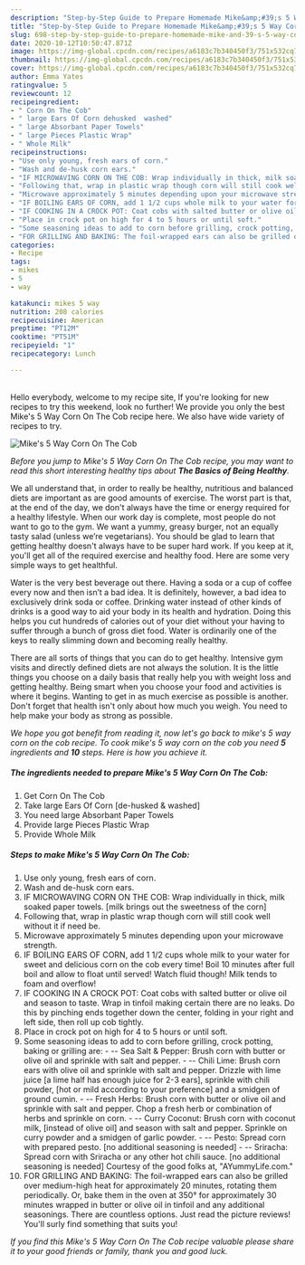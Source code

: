 ```yaml
---
description: "Step-by-Step Guide to Prepare Homemade Mike&amp;#39;s 5 Way Corn On The Cob"
title: "Step-by-Step Guide to Prepare Homemade Mike&amp;#39;s 5 Way Corn On The Cob"
slug: 698-step-by-step-guide-to-prepare-homemade-mike-and-39-s-5-way-corn-on-the-cob
date: 2020-10-12T10:50:47.871Z
image: https://img-global.cpcdn.com/recipes/a6183c7b340450f3/751x532cq70/mikes-5-way-corn-on-the-cob-recipe-main-photo.jpg
thumbnail: https://img-global.cpcdn.com/recipes/a6183c7b340450f3/751x532cq70/mikes-5-way-corn-on-the-cob-recipe-main-photo.jpg
cover: https://img-global.cpcdn.com/recipes/a6183c7b340450f3/751x532cq70/mikes-5-way-corn-on-the-cob-recipe-main-photo.jpg
author: Emma Yates
ratingvalue: 5
reviewcount: 12
recipeingredient:
- " Corn On The Cob"
- " large Ears Of Corn dehusked  washed"
- " large Absorbant Paper Towels"
- " large Pieces Plastic Wrap"
- " Whole Milk"
recipeinstructions:
- "Use only young, fresh ears of corn."
- "Wash and de-husk corn ears."
- "IF MICROWAVING CORN ON THE COB: Wrap individually in thick, milk soaked paper towels. [milk brings out the sweetness of the corn]"
- "Following that, wrap in plastic wrap though corn will still cook well without it if need be."
- "Microwave approximately 5 minutes depending upon your microwave strength."
- "IF BOILING EARS OF CORN, add 1 1/2 cups whole milk to your water for sweet and delicious corn on the cob every time! Boil 10 minutes after full boil and allow to float until served! Watch fluid though! Milk tends to foam and overflow!"
- "IF COOKING IN A CROCK POT: Coat cobs with salted butter or olive oil and season to taste. Wrap in tinfoil making certain there are no leaks. Do this by pinching ends together down the center, folding in your right and left side, then roll up cob tightly."
- "Place in crock pot on high for 4 to 5 hours or until soft."
- "Some seasoning ideas to add to corn before grilling, crock potting, baking or grilling are: -- Sea Salt &amp; Pepper: Brush corn with butter or olive oil and sprinkle with salt and pepper. -- Chili Lime: Brush corn ears with olive oil and sprinkle with salt and pepper. Drizzle with lime juice [a lime half has enough juice for 2-3 ears], sprinkle with chili powder, [hot or mild according to your preference] and a smidgen of ground cumin. -- Fresh Herbs: Brush corn with butter or olive oil and sprinkle with salt and pepper. Chop a fresh herb or combination of herbs and sprinkle on corn. -- Curry Coconut: Brush corn with coconut milk, [instead of olive oil] and season with salt and pepper. Sprinkle on curry powder and a smidgen of garlic powder. -- Pesto: Spread corn with prepared pesto. [no additional seasoning is needed] -- Sriracha: Spread corn with Sriracha or any other hot chili sauce. [no additional seasoning is needed] Courtesy of the good folks at, &#34;AYummyLife.com.&#34;"
- "FOR GRILLING AND BAKING: The foil-wrapped ears can also be grilled over medium-high heat for approximately 20 minutes, rotating them periodically. Or, bake them in the oven at 350° for approximately 30 minutes wrapped in butter or olive oil in tinfoil and any additional seasonings. There are countless options. Just read the picture reviews! You&#39;ll surly find something that suits you!"
categories:
- Recipe
tags:
- mikes
- 5
- way

katakunci: mikes 5 way 
nutrition: 208 calories
recipecuisine: American
preptime: "PT12M"
cooktime: "PT51M"
recipeyield: "1"
recipecategory: Lunch

---
```

<br>
Hello everybody, welcome to my recipe site, If you're looking for new recipes to try this weekend, look no further! We provide you only the best Mike&#39;s 5 Way Corn On The Cob recipe here. We also have wide variety of recipes to try.
<br>


![Mike&#39;s 5 Way Corn On The Cob](https://img-global.cpcdn.com/recipes/a6183c7b340450f3/751x532cq70/mikes-5-way-corn-on-the-cob-recipe-main-photo.jpg)

<i>Before you jump to Mike&#39;s 5 Way Corn On The Cob recipe, you may want to read this short interesting healthy tips about <strong>The Basics of Being Healthy</strong>.</i>

We all understand that, in order to really be healthy, nutritious and balanced diets are important as are good amounts of exercise. The worst part is that, at the end of the day, we don't always have the time or energy required for a healthy lifestyle. When our work day is complete, most people do not want to go to the gym. We want a yummy, greasy burger, not an equally tasty salad (unless we’re vegetarians). You should be glad to learn that getting healthy doesn't always have to be super hard work. If you keep at it, you'll get all of the required exercise and healthy food. Here are some very simple ways to get healthful.

Water is the very best beverage out there. Having a soda or a cup of coffee every now and then isn’t a bad idea. It is definitely, however, a bad idea to exclusively drink soda or coffee. Drinking water instead of other kinds of drinks is a good way to aid your body in its health and hydration. Doing this helps you cut hundreds of calories out of your diet without your having to suffer through a bunch of gross diet food. Water is ordinarily one of the keys to really slimming down and becoming really healthy.

There are all sorts of things that you can do to get healthy. Intensive gym visits and directly defined diets are not always the solution. It is the little things you choose on a daily basis that really help you with weight loss and getting healthy. Being smart when you choose your food and activities is where it begins. Wanting to get in as much exercise as possible is another. Don't forget that health isn't only about how much you weigh. You need to help make your body as strong as possible. 


<i>We hope you got benefit from reading it, now let's go back to mike&#39;s 5 way corn on the cob recipe. To cook mike&#39;s 5 way corn on the cob you need <strong>5</strong> ingredients and <strong>10</strong> steps. Here is how you achieve it.
</i>

##### The ingredients needed to prepare Mike&#39;s 5 Way Corn On The Cob:

1. Get  Corn On The Cob
1. Take  large Ears Of Corn [de-husked &amp; washed]
1. You need  large Absorbant Paper Towels
1. Provide  large Pieces Plastic Wrap
1. Provide  Whole Milk


##### Steps to make Mike&#39;s 5 Way Corn On The Cob:

1. Use only young, fresh ears of corn.
1. Wash and de-husk corn ears.
1. IF MICROWAVING CORN ON THE COB: Wrap individually in thick, milk soaked paper towels. [milk brings out the sweetness of the corn]
1. Following that, wrap in plastic wrap though corn will still cook well without it if need be.
1. Microwave approximately 5 minutes depending upon your microwave strength.
1. IF BOILING EARS OF CORN, add 1 1/2 cups whole milk to your water for sweet and delicious corn on the cob every time! Boil 10 minutes after full boil and allow to float until served! Watch fluid though! Milk tends to foam and overflow!
1. IF COOKING IN A CROCK POT: Coat cobs with salted butter or olive oil and season to taste. Wrap in tinfoil making certain there are no leaks. Do this by pinching ends together down the center, folding in your right and left side, then roll up cob tightly.
1. Place in crock pot on high for 4 to 5 hours or until soft.
1. Some seasoning ideas to add to corn before grilling, crock potting, baking or grilling are: - -- Sea Salt &amp; Pepper: Brush corn with butter or olive oil and sprinkle with salt and pepper. - -- Chili Lime: Brush corn ears with olive oil and sprinkle with salt and pepper. Drizzle with lime juice [a lime half has enough juice for 2-3 ears], sprinkle with chili powder, [hot or mild according to your preference] and a smidgen of ground cumin. - -- Fresh Herbs: Brush corn with butter or olive oil and sprinkle with salt and pepper. Chop a fresh herb or combination of herbs and sprinkle on corn. - -- Curry Coconut: Brush corn with coconut milk, [instead of olive oil] and season with salt and pepper. Sprinkle on curry powder and a smidgen of garlic powder. - -- Pesto: Spread corn with prepared pesto. [no additional seasoning is needed] - -- Sriracha: Spread corn with Sriracha or any other hot chili sauce. [no additional seasoning is needed] Courtesy of the good folks at, &#34;AYummyLife.com.&#34;
1. FOR GRILLING AND BAKING: The foil-wrapped ears can also be grilled over medium-high heat for approximately 20 minutes, rotating them periodically. Or, bake them in the oven at 350° for approximately 30 minutes wrapped in butter or olive oil in tinfoil and any additional seasonings. There are countless options. Just read the picture reviews! You&#39;ll surly find something that suits you!


<i>If you find this Mike&#39;s 5 Way Corn On The Cob recipe valuable please share it to your good friends or family, thank you and good luck.</i>
